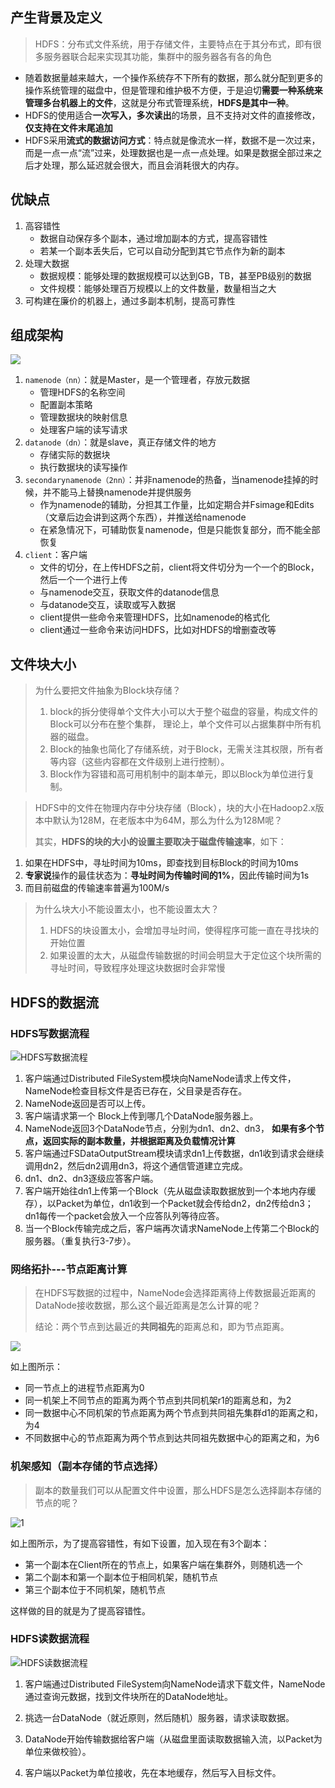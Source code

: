 ## 产生背景及定义

>  HDFS：分布式文件系统，用于存储文件，主要特点在于其分布式，即有很多服务器联合起来实现其功能，集群中的服务器各有各的角色

* 随着数据量越来越大，一个操作系统存不下所有的数据，那么就分配到更多的操作系统管理的磁盘中，但是管理和维护极不方便，于是迫切**需要一种系统来管理多台机器上的文件**，这就是分布式管理系统，**HDFS是其中一种**。
* HDFS的使用适合**一次写入，多次读出**的场景，且不支持对文件的直接修改，**仅支持在文件末尾追加**
* HDFS采用**流式的数据访问方式**：特点就是像流水一样，数据不是一次过来，而是一点一点“流”过来，处理数据也是一点一点处理。如果是数据全部过来之后才处理，那么延迟就会很大，而且会消耗很大的内存。

## 优缺点

1. 高容错性
   * 数据自动保存多个副本，通过增加副本的方式，提高容错性
   * 若某一个副本丢失后，它可以自动分配到其它节点作为新的副本
2. 处理大数据
   * 数据规模：能够处理的数据规模可以达到GB，TB，甚至PB级别的数据
   * 文件规模：能够处理百万规模以上的文件数量，数量相当之大
3. 可构建在廉价的机器上，通过多副本机制，提高可靠性

## 组成架构

![](https://mmbiz.qpic.cn/mmbiz_png/hlLEC0QP5QWvnziakXl5NQjOE6B7RMerzSPrm88JIWjmv2yicoaPuz9ypRknWCaEeOU85D3fKSy1gx1oDUcv7Fsg/0?wx_fmt=png)

1. `namenode（nn）`：就是Master，是一个管理者，存放元数据
   * 管理HDFS的名称空间
   * 配置副本策略
   * 管理数据块的映射信息
   * 处理客户端的读写请求
2. `datanode（dn）`：就是slave，真正存储文件的地方
   * 存储实际的数据块
   * 执行数据块的读写操作
3. `secondarynamenode（2nn）`：并非namenode的热备，当namenode挂掉的时候，并不能马上替换namenode并提供服务
   * 作为namenode的辅助，分担其工作量，比如定期合并Fsimage和Edits（文章后边会讲到这两个东西），并推送给namenode
   * 在紧急情况下，可辅助恢复namenode，但是只能恢复部分，而不能全部恢复
4. `client`：客户端
   * 文件的切分，在上传HDFS之前，client将文件切分为一个一个的Block，然后一个一个进行上传
   * 与namenode交互，获取文件的datanode信息
   * 与datanode交互，读取或写入数据
   * client提供一些命令来管理HDFS，比如namenode的格式化
   * client通过一些命令来访问HDFS，比如对HDFS的增删查改等

## 文件块大小

> 为什么要把文件抽象为Block块存储？
>
> 1. block的拆分使得单个文件大小可以大于整个磁盘的容量，构成文件的Block可以分布在整个集群， 理论上，单个文件可以占据集群中所有机器的磁盘。 
> 2. Block的抽象也简化了存储系统，对于Block，无需关注其权限，所有者等内容（这些内容都在文件级别上进行控制）。 
> 3. Block作为容错和高可用机制中的副本单元，即以Block为单位进行复制。

> HDFS中的文件在物理内存中分块存储（Block），块的大小在Hadoop2.x版本中默认为128M，在老版本中为64M，那么为什么为128M呢？
>
> 其实，**HDFS的块的大小的设置主要取决于磁盘传输速率**，如下：

1. 如果在HDFS中，寻址时间为10ms，即查找到目标Block的时间为10ms
2. **专家说**操作的最佳状态为：**寻址时间为传输时间的1%**，因此传输时间为1s
3. 而目前磁盘的传输速率普遍为100M/s

> 为什么块大小不能设置太小，也不能设置太大？
>
> 1. HDFS的块设置太小，会增加寻址时间，使得程序可能一直在寻找块的开始位置
> 2. 如果设置的太大，从磁盘传输数据的时间会明显大于定位这个块所需的寻址时间，导致程序处理这块数据时会非常慢

## HDFS的数据流

### HDFS写数据流程

![HDFS写数据流程](https://mmbiz.qpic.cn/mmbiz_png/hlLEC0QP5QWvnziakXl5NQjOE6B7RMerzfvX3TO7c3m3RcK9AXxVze0wGmExdL87MFltMlg78H7534ibMF3iaBp8w/0?wx_fmt=png)

1. 客户端通过Distributed FileSystem模块向NameNode请求上传文件，NameNode检查目标文件是否已存在，父目录是否存在。
2. NameNode返回是否可以上传。
3. 客户端请求第一个 Block上传到哪几个DataNode服务器上。
4. NameNode返回3个DataNode节点，分别为dn1、dn2、dn3， **如果有多个节点，返回实际的副本数量，并根据距离及负载情况计算**
5. 客户端通过FSDataOutputStream模块请求dn1上传数据，dn1收到请求会继续调用dn2，然后dn2调用dn3，将这个通信管道建立完成。
6. dn1、dn2、dn3逐级应答客户端。
7. 客户端开始往dn1上传第一个Block（先从磁盘读取数据放到一个本地内存缓存），以Packet为单位，dn1收到一个Packet就会传给dn2，dn2传给dn3；dn1每传一个packet会放入一个应答队列等待应答。
8. 当一个Block传输完成之后，客户端再次请求NameNode上传第二个Block的服务器。（重复执行3-7步）。

### 网络拓扑---节点距离计算

> 在HDFS写数据的过程中，NameNode会选择距离待上传数据最近距离的DataNode接收数据，那么这个最近距离是怎么计算的呢？
>
> 结论：两个节点到达最近的**共同祖先**的距离总和，即为节点距离。

![](https://mmbiz.qpic.cn/mmbiz_png/hlLEC0QP5QWvnziakXl5NQjOE6B7RMerziaRojaxTZmQ4URmxTY3K0e9uLZ9CVJoc6wYrsJcBTGf1yKWTC6ibibvQA/0?wx_fmt=png)

如上图所示：

* 同一节点上的进程节点距离为0
* 同一机架上不同节点的距离为两个节点到共同机架r1的距离总和，为2
* 同一数据中心不同机架的节点距离为两个节点到共同祖先集群d1的距离之和，为4
* 不同数据中心的节点距离为两个节点到达共同祖先数据中心的距离之和，为6

### 机架感知（副本存储的节点选择）

> 副本的数量我们可以从配置文件中设置，那么HDFS是怎么选择副本存储的节点的呢？

![1](https://mmbiz.qpic.cn/mmbiz_png/hlLEC0QP5QWvnziakXl5NQjOE6B7RMerzqDQt2u9XXDATjfd1xdkr9yNiaBDxvtvjvkLNicl8hFRhM2nV2CKjuLsw/0?wx_fmt=png)

如上图所示，为了提高容错性，有如下设置，加入现在有3个副本：

* 第一个副本在Client所在的节点上，如果客户端在集群外，则随机选一个
* 第二个副本和第一个副本位于相同机架，随机节点
* 第三个副本位于不同机架，随机节点

这样做的目的就是为了提高容错性。

### HDFS读数据流程

![HDFS读数据流程](https://mmbiz.qpic.cn/mmbiz_png/hlLEC0QP5QWvnziakXl5NQjOE6B7RMerzl3t3g1LJ3ZeuQBObmG7CItVwfnE73jEjicXdv36XS7OknjHX99hULZQ/0?wx_fmt=png)

1. 客户端通过Distributed FileSystem向NameNode请求下载文件，NameNode通过查询元数据，找到文件块所在的DataNode地址。

2. 挑选一台DataNode（就近原则，然后随机）服务器，请求读取数据。

3. DataNode开始传输数据给客户端（从磁盘里面读取数据输入流，以Packet为单位来做校验）。

4. 客户端以Packet为单位接收，先在本地缓存，然后写入目标文件。